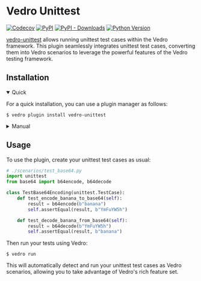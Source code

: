 # Vedro Unittest

[![Codecov](https://img.shields.io/codecov/c/github/vedro-universe/vedro-unittest/main.svg?style=flat-square)](https://codecov.io/gh/vedro-universe/vedro-unittest)
[![PyPI](https://img.shields.io/pypi/v/vedro-unittest.svg?style=flat-square)](https://pypi.python.org/pypi/vedro-unittest/)
[![PyPI - Downloads](https://img.shields.io/pypi/dm/vedro-unittest?style=flat-square)](https://pypi.python.org/pypi/vedro-unittest/)
[![Python Version](https://img.shields.io/pypi/pyversions/vedro-unittest.svg?style=flat-square)](https://pypi.python.org/pypi/vedro-unittest/)

[vedro-unittest](https://pypi.org/project/vedro-unittest/) allows running unittest test cases within the Vedro framework. This plugin seamlessly integrates unittest test cases, converting them into Vedro scenarios to leverage the powerful features of the Vedro testing framework.

## Installation

<details open>
<summary>Quick</summary>
<p>

For a quick installation, you can use a plugin manager as follows:

```shell
$ vedro plugin install vedro-unittest
```

</p>
</details>

<details>
<summary>Manual</summary>
<p>

To install manually, follow these steps:

1. Install the package using pip:

```shell
$ pip3 install vedro-unittest
```

2. Next, activate the plugin in your `vedro.cfg.py` configuration file:

```python
# ./vedro.cfg.py
import vedro
import vedro_unittest

class Config(vedro.Config):

    class Plugins(vedro.Config.Plugins):

        class VedroUnitTest(vedro_unittest.VedroUnitTest):
            enabled = True
```

</p>
</details>

## Usage

To use the plugin, create your unittest test cases as usual:

```python
# ./scenarios/test_base64.py
import unittest
from base64 import b64encode, b64decode

class TestBase64Encoding(unittest.TestCase):
    def test_encode_banana_to_base64(self):
        result = b64encode(b"banana")
        self.assertEqual(result, b"YmFuYW5h")

    def test_decode_banana_from_base64(self):
        result = b64decode(b"YmFuYW5h")
        self.assertEqual(result, b"banana")
```

Then run your tests using Vedro:

```shell
$ vedro run
```

This will automatically detect and run your unittest test cases as Vedro scenarios, allowing you to take advantage of Vedro's rich feature set.
